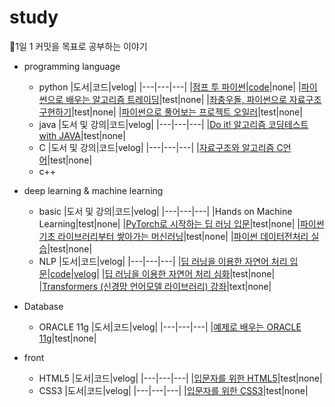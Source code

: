 # study
🐜1일 1 커밋을 목표로 공부하는 이야기
* programming language
  * python
    |도서|코드|velog|
    |---|---|---|
    |[점프 투 파이썬](https://wikidocs.net/book/1)|[code](https://github.com/yeojiyoon/study/tree/main/python/jump_to_python)|none|
    |[파이썬으로 배우는 알고리즘 트레이딩](https://wikidocs.net/book/110)|test|none|
    |[좌충우돌, 파이썬으로 자료구조 구현하기](https://wikidocs.net/book/9059)|test|none|
    |[파이썬으로 풀어보는 프로젝트 오일러](https://wikidocs.net/book/9015)|test|none|
  * java
    |도서 및 강의|코드|velog|
    |---|---|---|
    |[Do it! 알고리즘 코딩테스트 with JAVA](https://inf.run/wwYP)|test|none|
  * C
    |도서 및 강의|코드|velog|
    |---|---|---|
    |[자료구조와 알고리즘 C언어](https://wikidocs.net/book/8033)|test|none|
  * c++
    
* deep learning & machine learning
  * basic
    |도서 및 강의|코드|velog|
    |---|---|---|
    |Hands on Machine Learning|test|none|
    |[PyTorch로 시작하는 딥 러닝 입문](https://wikidocs.net/book/2788)|test|none|
    |[파이썬 기초 라이브러리부터 쌓아가는 머신러닝](https://inf.run/N1zx)|test|none|
    |[파이썬 데이터전처리 실습](https://wikidocs.net/book/4764)|test|none|
  * NLP 
    |도서|코드|velog|
    |---|---|---|
    |[딥 러닝을 이용한 자연어 처리 입문](https://wikidocs.net/book/2155)|[code](https://github.com/yeojiyoon/study/tree/main/DL/NLP101)|[velog](https://velog.io/@yeojiyoon/series/%EB%94%A5-%EB%9F%AC%EB%8B%9D%EC%9D%84-%EC%9C%84%ED%95%9C-%EC%9E%90%EC%97%B0%EC%96%B4%EC%B2%98%EB%A6%AC-%EC%9E%85%EB%AC%B8)|
    |[딥 러닝을 이용한 자연어 처리 심화](https://wikidocs.net/book/2159)|test|none|
    |[Transformers (신경망 언어모델 라이브러리) 강좌](https://wikidocs.net/book/8056)|text|none|

* Database
  * ORACLE 11g
    |도서|코드|velog|
    |---|---|---|
    |[예제로 배우는 ORACLE 11g](https://wikidocs.net/book/550)|test|none|
* front
  * HTML5
    |도서|코드|velog|
    |---|---|---|
    |[입문자를 위한 HTML5](https://wikidocs.net/book/7596)|test|none|
  * CSS3
    |도서|코드|velog|
    |---|---|---|
    |[입문자를 위한 CSS3](https://wikidocs.net/book/9136)|test|none|
